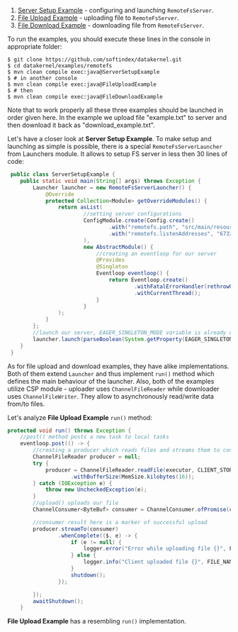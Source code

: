 1. [Server Setup Example](https://github.com/softindex/datakernel/blob/master/examples/remotefs/src/main/java/io/datakernel/examples/ServerSetupExample.java) - 
configuring and launching `RemoteFsServer`.
2. [File Upload Example](https://github.com/softindex/datakernel/blob/master/examples/remotefs/src/main/java/io/datakernel/examples/FileUploadExample.java) - 
uploading file to `RemoteFsServer`.
3. [File Download Example](https://github.com/softindex/datakernel/blob/master/examples/remotefs/src/main/java/io/datakernel/examples/FileDownloadExample.java) - 
downloading file from `RemoteFsServer`.

To run the examples, you should execute these lines in the console in appropriate folder:
```
$ git clone https://github.com/softindex/datakernel.git
$ cd datakernel/examples/remotefs
$ mvn clean compile exec:java@ServerSetupExample
$ # in another console
$ mvn clean compile exec:java@FileUploadExample
$ # then
$ mvn clean compile exec:java@FileDownloadExample
```

Note that to work properly all these three examples should be launched in order given here.
In the example we upload file "example.txt" to server and then download it back as "download_example.txt".

Let's have a closer look at **Server Setup Example**. To make setup and launching as simple is possible, there is a 
special `RemoteFsServerLauncher` from Launchers module. It allows to setup FS server in less then 30 lines of code:

```java
 public class ServerSetupExample {
 	public static void main(String[] args) throws Exception {
 		Launcher launcher = new RemoteFsServerLauncher() {
 			@Override
 			protected Collection<Module> getOverrideModules() {
 				return asList(
 						//setting server configurations
 						ConfigModule.create(Config.create()
 								.with("remotefs.path", "src/main/resources/server_storage")
 								.with("remotefs.listenAddresses", "6732")
 						),
 						new AbstractModule() {
 							//creating an eventloop for our server
 							@Provides
 							@Singleton
 							Eventloop eventloop() {
 								return Eventloop.create()
 										.withFatalErrorHandler(rethrowOnAnyError())
 										.withCurrentThread();
 							}
 						}
 				);
 			}
 		};
 		//launch our server, EAGER_SINGLETON_MODE variable is already defined in RemoteFsServerLauncher 
 		launcher.launch(parseBoolean(System.getProperty(EAGER_SINGLETONS_MODE)), args);
 	}
 }
```

As for file upload and download examples, they have alike implementations. Both of them extend `Launcher` and thus 
implement `run()` method which defines the main behaviour of the launcher.
Also, both of the examples utilize CSP module - uploader uses `ChannelFileReader` while downloader uses `ChannelFileWriter`. 
They allow to asynchronously read/write data from/to files. 

Let's analyze **File Upload Example** `run()` method:

```java
protected void run() throws Exception {
	//post() method posts a new task to local tasks
	eventloop.post(() -> {
		//creating a producer which reads files and streams them to consumer
		ChannelFileReader producer = null;
		try {
			producer = ChannelFileReader.readFile(executor, CLIENT_STORAGE.resolve(FILE_NAME))
					.withBufferSize(MemSize.kilobytes(16));
		} catch (IOException e) {
			throw new UncheckedException(e);
		}
		//upload() uploads our file
		ChannelConsumer<ByteBuf> consumer = ChannelConsumer.ofPromise(client.upload(FILE_NAME));

		//consumer result here is a marker of successful upload
		producer.streamTo(consumer)
			    .whenComplete(($, e) -> {
					if (e != null) {
						logger.error("Error while uploading file {}", FILE_NAME, e);
					} else {
						logger.info("Client uploaded file {}", FILE_NAME);
					}
					shutdown();
				});

		});
		awaitShutdown();
	}
```

**File Upload Example** has a resembling `run()` implementation. 
